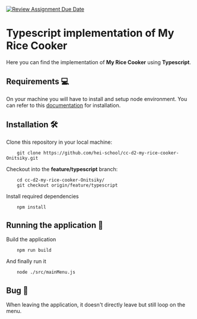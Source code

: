 [![Review Assignment Due Date](https://classroom.github.com/assets/deadline-readme-button-24ddc0f5d75046c5622901739e7c5dd533143b0c8e959d652212380cedb1ea36.svg)](https://classroom.github.com/a/PHq8Kfj_)

# Typescript implementation of My Rice Cooker

Here you can find the implementation of __My Rice Cooker__ using __Typescript__.

## Requirements :computer:

On your machine you will have to install and setup node environment. You can refer to this [documentation](https://www.typescriptlang.org/download) for installation.

## Installation :hammer_and_wrench:
Clone this repository in your local machine:
```shell
    git clone https://github.com/hei-school/cc-d2-my-rice-cooker-Onitsiky.git
```

Checkout into the __feature/typescript__ branch:
```shell
    cd cc-d2-my-rice-cooker-Onitsiky/
    git checkout origin/feature/typescript
```
Install required dependencies
```shell
    npm install
```

## Running the application :flight_departure:
Build the application 
```shell
    npm run build
```

And finally run it
```sheel
    node ./src/mainMenu.js
```

## Bug :bug:
When leaving the application, it doesn't directly leave but still loop on the menu. 